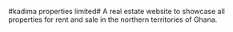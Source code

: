 #kadima properties limited#
 A real estate website to showcase all properties for rent and sale in the northern territories of Ghana.